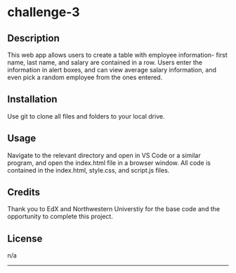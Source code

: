 # challenge-3

## Description

This web app allows users to create a table with employee information- first name, last name, and salary are contained in a row. Users enter the information in  alert boxes, and can view average salary information, and even pick a random employee from the ones entered.

## Installation

Use git to clone all files and folders to your local drive.

## Usage

Navigate to the relevant directory and open in VS Code or a similar program, and open the index.html file in a browser window. All code is contained in the index.html, style.css, and script.js files.

## Credits

Thank you to EdX and Northwestern Universtiy for the base code and the opportunity to complete this project.

## License

n/a

---